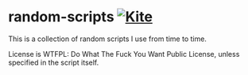random-scripts [![Kite](https://usekite.com/live-demo-button.png)](https://localhost/deploy)
==============

This is a collection of random scripts I use from time to time.

License is WTFPL: Do What The Fuck You Want Public License, unless specified in the script itself.
